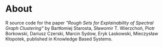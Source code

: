 
# About

R source code for the paper
_"Rough Sets for Explainability of Spectral Graph Clustering"_ 
by Bartłomiej Starosta, Sławomir T. Wierzchoń, Piotr Borkowski, Dariusz Czerski, Marcin Sydow, Eryk Laskowski, Mieczysław Kłopotek,
published in Knowledge Based Systems.
